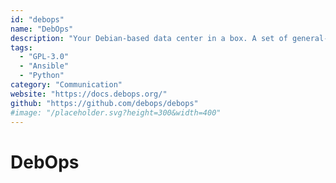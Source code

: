```yaml
---
id: "debops"
name: "DebOps"
description: "Your Debian-based data center in a box. A set of general-purpose Ansible roles that can be used to manage Debian or Ubuntu hosts."
tags:
  - "GPL-3.0"
  - "Ansible"
  - "Python"
category: "Communication"
website: "https://docs.debops.org/"
github: "https://github.com/debops/debops"
#image: "/placeholder.svg?height=300&width=400"
---
```


# DebOps
